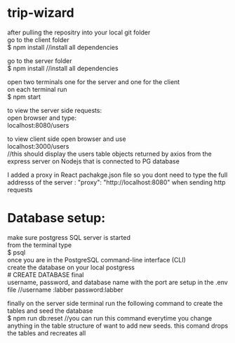 # trip-wizard  
after pulling the repositry into your local git folder  
go to the client folder     
    $ npm install       //install all dependencies  

go to the server folder  
    $ npm install       //install all dependencies  

open two terminals one for the server and one for the client   
on each terminal run   
    $ npm start

to view the server side requests:  
open browser and type:  
    localhost:8080/users  

to view client side open browser and use     
    localhost:3000/users      
    //this should display the users table objects returned by axios from the express server on Nodejs that is connected to PG database    

I added a proxy in React pachakge.json file so you dont need to type the full addresss of the server : "proxy": "http://localhost:8080" when sending http requests

# Database setup:  
make sure postgress SQL server is started   
from the terminal type  
    $ psql  
once you are in the PostgreSQL command-line interface (CLI)   
create the database on your local postgress  
    # CREATE DATABASE final  
username, password, and database name with the port are setup in the .env file //username :labber password:labber  

finally on the server side terminal run the following command to create the tables and seed the database  
    $ npm run db:reset    //you can run this command everytime you change anything in the table structure of want to add new seeds. this comand drops the tables and recreates all  


